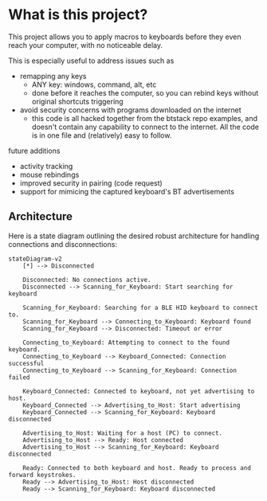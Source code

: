 # What is this project?

This project allows you to apply macros to keyboards before they even reach your computer, with no noticeable delay. 

This is especially useful to address issues such as
- remapping any keys 
  - ANY key: windows, command, alt, etc
  - done before it reaches the computer, so you can rebind keys without original shortcuts triggering 
- avoid security concerns with programs downloaded on the internet
  - this code is all hacked together from the btstack repo examples, and doesn't contain any capability to connect to the internet. All the code is in one file and (relatively) easy to follow.

future additions
- activity tracking
- mouse rebindings
- improved security in pairing (code request)
- support for mimicing the captured keyboard's BT advertisements

## Architecture

Here is a state diagram outlining the desired robust architecture for handling connections and disconnections:

```mermaid
stateDiagram-v2
    [*] --> Disconnected

    Disconnected: No connections active.
    Disconnected --> Scanning_for_Keyboard: Start searching for keyboard

    Scanning_for_Keyboard: Searching for a BLE HID keyboard to connect to.
    Scanning_for_Keyboard --> Connecting_to_Keyboard: Keyboard found
    Scanning_for_Keyboard --> Disconnected: Timeout or error

    Connecting_to_Keyboard: Attempting to connect to the found keyboard.
    Connecting_to_Keyboard --> Keyboard_Connected: Connection successful
    Connecting_to_Keyboard --> Scanning_for_Keyboard: Connection failed

    Keyboard_Connected: Connected to keyboard, not yet advertising to host.
    Keyboard_Connected --> Advertising_to_Host: Start advertising
    Keyboard_Connected --> Scanning_for_Keyboard: Keyboard disconnected

    Advertising_to_Host: Waiting for a host (PC) to connect.
    Advertising_to_Host --> Ready: Host connected
    Advertising_to_Host --> Scanning_for_Keyboard: Keyboard disconnected

    Ready: Connected to both keyboard and host. Ready to process and forward keystrokes.
    Ready --> Advertising_to_Host: Host disconnected
    Ready --> Scanning_for_Keyboard: Keyboard disconnected
```